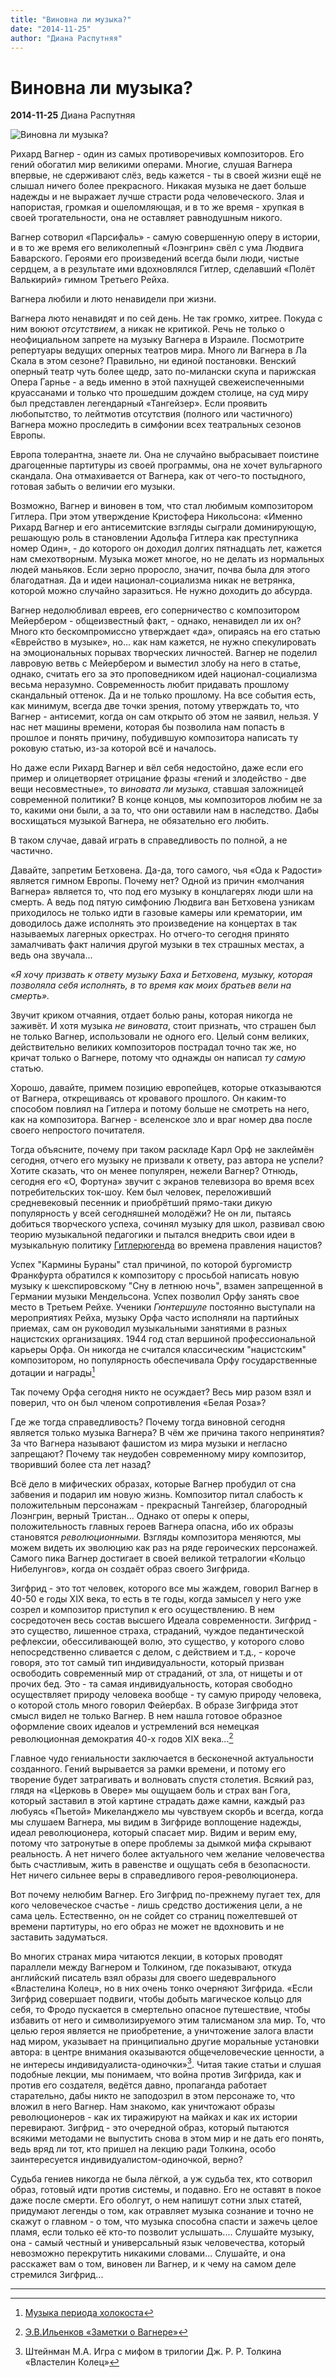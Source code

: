 ```yaml
---
title: "Виновна ли музыка?"
date: "2014-11-25"
author: "Диана Распутняя"
---
```


# Виновна ли музыка?

**2014-11-25** Диана Распутняя

![Виновна ли музыка?](http://intoclassics.net/_nw/224/s79671218.jpg)

Рихард Вагнер - один из самых противоречивых композиторов. Его гений обогатил мир великими операми. Многие, слушая Вагнера впервые, не сдерживают слёз, ведь кажется - ты в своей жизни ещё не слышал ничего более прекрасного. Никакая музыка не дает больше надежды и не выражает лучше страсти рода человеческого. Злая и напористая, громкая и ошеломляющая, и в то же время - хрупкая в своей трогательности, она не оставляет равнодушным никого.

Вагнер сотворил «Парсифаль» - самую совершенную оперу в истории, и в то же время его великолепный «Лоэнгрин» свёл с ума Людвига Баварского. Героями его произведений всегда были люди, чистые сердцем, а в результате ими вдохновлялся Гитлер, сделавший «Полёт Валькирий» гимном Третьего Рейха.

Вагнера любили и люто ненавидели при жизни.

Вагнера люто ненавидят и по сей день. Не так громко, хитрее. Покуда с ним воюют *отсутствием*, а никак не критикой. Речь не только о неофициальном запрете на музыку Вагнера в Израиле. Посмотрите репертуары ведущих оперных театров мира. Много ли Вагнера в Ла Скала в этом сезоне? Правильно, ни единой постановки. Венский оперный театр чуть более щедр, зато по-милански скупа и парижская Опера Гарнье - а ведь именно в этой пахнущей свежеиспеченными круассанами и только что прошедшим дождем столице, на суд миру был представлен легендарный «Тангейзер». Если проявить любопытство, то лейтмотив отсутствия (полного или частичного) Вагнера можно проследить в симфонии всех театральных сезонов Европы.

Европа толерантна, знаете ли. Она не случайно выбрасывает поистине драгоценные партитуры из своей программы, она не хочет вульгарного скандала. Она отмахивается от Вагнера, как от чего-то постыдного, готовая забыть о величии его музыки.

Возможно, Вагнер и виновен в том, что стал любимым композитором Гитлера. При этом утверждение Кристофера Никольсона: «Именно Рихард Вагнер и его антисемитские взгляды сыграли доминирующую, решающую роль в становлении Адольфа Гитлера как преступника номер Один», - до которого он доходил долгих пятнадцать лет, кажется нам смехотворным. Музыка может многое, но не делать из нормальных людей маньяков. Если зерно проросло, значит, почва была для этого благодатная. Да и идеи национал-социализма никак не ветрянка, которой можно случайно заразиться. Не нужно доходить до абсурда.

Вагнер недолюбливал евреев, его соперничество с композитором Мейербером - общеизвестный факт, - однако, ненавидел ли их он? Много кто бескомпромиссно утверждает «да», опираясь на его статью «Еврейство в музыке», но... как нам кажется, не нужно спекулировать на эмоциональных порывах творческих личностей. Вагнер не поделил лавровую ветвь с Мейербером и выместил злобу на него в статье, однако, считать его за это проповедником идей национал-социализма весьма неразумно. Современность любит придавать прошлому скандальный оттенок. Да и не только прошлому. На все события есть, как минимум, всегда две точки зрения, потому утверждать то, что Вагнер - антисемит, когда он сам открыто об этом не заявил, нельзя. У нас нет машины времени, которая бы позволила нам попасть в прошлое и понять причину, побудившую композитора написать ту роковую статью, из-за которой всё и началось.

Но даже если Рихард Вагнер и вёл себя недостойно, даже если его пример и олицетворяет отрицание фразы «гений и злодейство - две вещи несовместные», то *виновата ли музыка,* ставшая заложницей современной политики? В конце концов, мы композиторов любим не за то, какими они были, а за то, что они оставили нам в наследство. Дабы восхищаться музыкой Вагнера, не обязательно его любить.

В таком случае, давай играть в справедливость по полной, а не частично.

Давайте, запретим Бетховена. Да-да, того самого, чья «Ода к Радости» является гимном Европы. Почему нет? Одной из причин «молчания Вагнера» является то, что под его музыку в концлагерях люди шли на смерть. А ведь под пятую симфонию Людвига ван Бетховена узникам приходилось не только идти в газовые камеры или крематории, им доводилось даже исполнять это произведение на концертах в так называемых лагерных оркестрах. Но отчего-то сегодня принято замалчивать факт наличия другой музыки в тех страшных местах, а ведь она звучала...

«*Я хочу призвать к ответу музыку Баха и Бетховена, музыку, которая позволяла себя исполнять, в то время как моих братьев вели на смерть».*

Звучит криком отчаяния, отдает болью раны, которая никогда не заживёт. И хотя музыка *не виновата*, стоит признать, что страшен был не только Вагнер, использовали не одного его. Целый сонм великих, действительно великих композиторов пострадал точно так же, но кричат только о Вагнере, потому что однажды он написал *ту самую* статью.

Хорошо, давайте, примем позицию европейцев, которые отказываются от Вагнера, открещиваясь от кровавого прошлого. Он каким-то способом повлиял на Гитлера и потому больше не смотреть на него, как на композитора. Вагнер - вселенское зло и враг номер два после своего непростого почитателя.

Тогда объясните, почему при таком раскладе Карл Орф не заклеймён сегодня, отчего его музыку не призвали к ответу, раз автора не успели? Хотите сказать, что он менее популярен, нежели Вагнер? Отнюдь, сегодня его «О, Фортуна» звучит с экранов телевизора во время всех потребительских ток-шоу. Кем был человек, переложивший средневековый песенник и приобрётший прямо-таки дикую популярность у всей сегодняшней молодёжи? Не он ли, пытаясь добиться творческого успеха, сочинял музыку для школ, развивал свою теорию музыкальной педагогики и пытался внедрить свои идеи в музыкальную политику [Гитлерюгенда](http://holocaustmusic.ort.org/ru/politics-and-propaganda/third-reich/music-hitler-youth/) во времена правления нацистов?

Успех "Кармины Бураны" стал причиной, по которой бургомистр Франкфурта обратился к композитору с просьбой написать новую музыку к шекспировскому "Сну в летнюю ночь", взамен запрещенной в Германии музыки Мендельсона. Успех позволил Орфу занять свое место в Третьем Рейхе. Ученики *Гюнтершуле* постоянно выступали на мероприятиях Рейха, музыку Орфа часто исполняли на партийных приемах, сам он руководил музыкальными занятиями в разных нацистских организациях. 1944 год стал вершиной профессиональной карьеры Орфа. Он никогда не считался классическим "нацистским" композитором, но популярность обеспечивала Орфу государственные дотации и награды[^1]

Так почему Орфа сегодня никто не осуждает? Весь мир разом взял и поверил, что он был членом сопротивления «Белая Роза»?

Где же тогда справедливость? Почему тогда виновной сегодня является только музыка Вагнера? В чём же причина такого непринятия? За что Вагнера называют фашистом из мира музыки и негласно запрещают? Почему так неудобен современному миру композитор, творивший более ста лет назад?

Всё дело в мифических образах, которые Вагнер пробудил от сна забвения и подарил им новую жизнь. Композитор питал слабость к положительным персонажам - прекрасный Тангейзер, благородный Лоэнгрин, верный Тристан... Однако от оперы к оперы, положительность главных героев Вагнера опасна, ибо их образы становятся *революционными.* Взгляды композитора меняются, мы можем видеть их эволюцию как раз на ряде героических персонажей. Самого пика Вагнер достигает в своей великой тетралогии «Кольцо Нибелунгов», когда он создаёт образ своего Зигфрида.

Зигфрид - это тот человек, которого все мы жаждем, говорил Вагнер в 40-50 е годы XIX века, то есть в те годы, когда замысел у него уже созрел и композитор приступил к его осуществлению. В нем сосредоточен весь состав высшего Идеала современности. Зигфрид - это существо, лишенное страха, страданий, чуждое педантической рефлексии, обессиливающей волю, это существо, у которого слово непосредственно сливается с делом, с действием и т.д., - короче говоря, это тот самый тип индивидуальности, который призван освободить современный мир от страданий, от зла, от нищеты и от прочих бед. Это - та самая индивидуальность, которая свободно осуществляет природу человека вообще - ту самую природу человека, о которой столь много говорил Фейербах. В образе Зигфрида этот смысл видел не только Вагнер. В нем нашла готовое образное оформление своих идеалов и устремлений вся немецкая революционная демократия 40-х годов XIX века...[^2]

Главное чудо гениальности заключается в бесконечной актуальности созданного. Гений вырывается за рамки времени, и потому его творение будет затрагивать и волновать спустя столетия. Всякий раз, глядя на «Церковь в Овере» мы ощущаем боль и страх ван Гога, который заставил в этой картине страдать даже камни, каждый раз любуясь «Пьетой» Микеланджело мы чувствуем скорбь и всегда, когда мы слушаем Вагнера, мы видим в Зигфриде воплощение надежды, идеал революционера, который спасает мир. Видим и верим ему, потому что затронутые в опере проблемы за дымкой мифа скрывают реальность. А нет ничего более актуального чем желание человечества быть счастливым, жить в равенстве и ощущать себя в безопасности. Нет ничего сильнее веры в справедливого героя-революционера.

Вот почему нелюбим Вагнер. Его Зигфрид по-прежнему пугает тех, для кого человеческое счастье - лишь средство достижения цели, а не сама цель. Естественно, он не сойдет со страниц пожелтевшей от времени партитуры, но его образ не может не вдохновить и не заставить задуматься.

Во многих странах мира читаются лекции, в которых проводят параллели между Вагнером и Толкином, где показывают, откуда английский писатель взял образы для своего шедеврального «Властелина Колец», но в них очень тонко очерняют Зигфрида. «Если Зигфрид совершает подвиги, чтобы добыть магическое кольцо для себя, то Фродо пускается в смертельно опасное путешествие, чтобы избавить от него и символизируемого этим талисманом зла мир. То, что целью героя является не приобретение, а уничтожение залога власти над миром, указывает на принципиально другие моральные установки автора: в центре внимания оказываются общечеловеческие ценности, а не интересы индивидуалиста-одиночки»[^3]. Читая такие статьи и слушая подобные лекции, мы понимаем, что война против Зигфрида, как и против его создателя, ведётся давно, пропаганда работает старательно, дабы никто не заподозрил в этом персонаже то, что вложил в него Вагнер. Нам знакомо, как уничтожают образы революционеров - как их тиражируют на майках и как их истории перевирают. Зигфрид - это очередной образ, который пытаются всякими методами не выпустить снова в этом мир и не дать его понять, ведь вряд ли тот, кто пришел на лекцию ради Толкина, особо заинтересуется индивидуалистом-одиночкой, верно?

Судьба гениев никогда не была лёгкой, а уж судьба тех, кто сотворил образ, готовый идти против системы, и подавно. Его не оставят в покое даже после смерти. Его оболгут, о нем напишут сотни злых статей, придумают легенды о том, как отравляет музыка сознание и точно не скажут о главном - о том, что музыка способна спасти и зажечь целое пламя, если только её кто-то позволит услышать.... Слушайте музыку, она - самый честный и универсальный язык человечества, который невозможно перекрутить никакими словами... Слушайте, и она расскажет вам о том, виновен ли Вагнер, и к чему на самом деле стремился Зигфрид...

______________________

[^1]: [ ](http://holocaustmusic.ort.org/ru/politics-and-propaganda/third-reich/orff-carl/)[Музыка периода холокоста](http://holocaustmusic.ort.org/ru/politics-and-propaganda/third-reich/orff-carl/)

[^2]: [Э.В.Ильенков «Заметки о Вагнере»](http://www.caute.ru/ilyenkov/texts/iki/vagner.html)

[^3]: Штейнман М.А. Игра с мифом в трилогии Дж. Р. Р. Толкина «Властелин Колец»